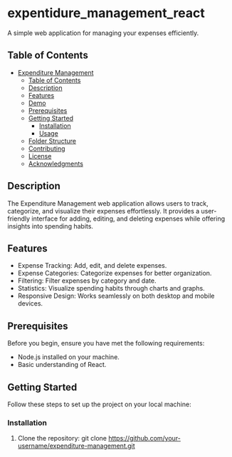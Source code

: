 # expentidure_management_react

A simple web application for managing your expenses efficiently.

## Table of Contents

- [Expenditure Management](#expenditure-management)
  - [Table of Contents](#table-of-contents)
  - [Description](#description)
  - [Features](#features)
  - [Demo](#demo)
  - [Prerequisites](#prerequisites)
  - [Getting Started](#getting-started)
    - [Installation](#installation)
    - [Usage](#usage)
  - [Folder Structure](#folder-structure)
  - [Contributing](#contributing)
  - [License](#license)
  - [Acknowledgments](#acknowledgments)

## Description

The Expenditure Management web application allows users to track, categorize, and visualize their expenses effortlessly. It provides a user-friendly interface for adding, editing, and deleting expenses while offering insights into spending habits.

## Features

- Expense Tracking: Add, edit, and delete expenses.
- Expense Categories: Categorize expenses for better organization.
- Filtering: Filter expenses by category and date.
- Statistics: Visualize spending habits through charts and graphs.
- Responsive Design: Works seamlessly on both desktop and mobile devices.


## Prerequisites

Before you begin, ensure you have met the following requirements:

- Node.js installed on your machine.
- Basic understanding of React.

## Getting Started

Follow these steps to set up the project on your local machine:

### Installation

1. Clone the repository:
   git clone https://github.com/your-username/expenditure-management.git
